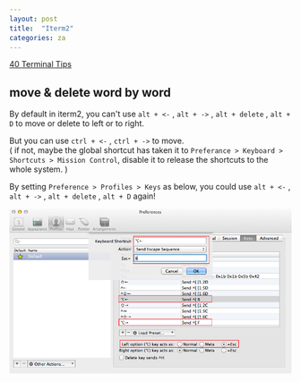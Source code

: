 ```yaml
---
layout: post
title:  "Iterm2"
categories: za
---
```


[40 Terminal Tips](http://computers.tutsplus.com/tutorials/40-terminal-tips-and-tricks-you-never-thought-you-needed--mac-51192)

## move & delete word by word
By default in iterm2, you can't use `alt + <-` , `alt + ->` , `alt + delete` ,	`alt + D` to move or delete to left or to right.

But you can use `ctrl + <-` , `ctrl + ->` to move.  
( if not, maybe the global shortcut has taken it to `Preferance > Keyboard > Shortcuts > Mission Control`, disable it to release the shortcuts to the whole system. )

By setting `Preference > Profiles > Keys` as below, you could use `alt + <-` , `alt + ->` , `alt + delete` ,	`alt + D` again!

![setting show](/assets/images/iterm2_setting.png "iterm2 setting") 